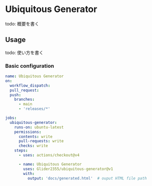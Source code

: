 # Ubiquitous Generator
todo: 概要を書く

## Usage
todo: 使い方を書く

### Basic configuration

```yaml
name: Ubiquitous Generator
on:
  workflow_dispatch:
  pull_request:
  push:
    branches:
      - main
      - 'releases/*'

jobs:
  ubiquitous-generator:
    runs-on: ubuntu-latest
    permissions:
      contents: write
      pull-requests: write
      checks: write
    steps:
      - uses: actions/checkout@v4

      - name: Ubiquitous Generator
        uses: Glider2355/ubiquitous-generator@v1
        with:
          output: 'docs/generated.html'  # ouput HTML file path
```
